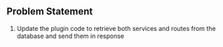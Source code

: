 ## Problem Statement

1. Update the plugin code to retrieve both services and routes from the database and send them in response
